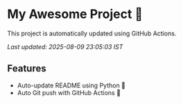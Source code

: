 # My Awesome Project 🚀

This project is automatically updated using GitHub Actions.

_Last updated: 2025-08-09 23:05:03 IST_

## Features
- Auto-update README using Python 🐍
- Auto Git push with GitHub Actions 🤖

